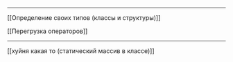 ___

[[Определение своих типов (классы и структуры)]]

[[Перегрузка операторов]]


---
[[хуйня какая то (статический массив в классе)]]


